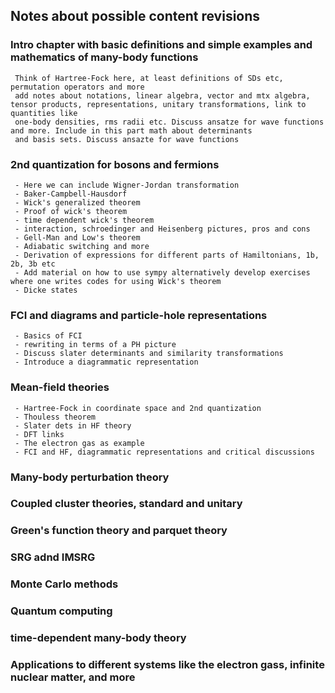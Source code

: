 ## Notes about possible content revisions

###  Intro chapter with basic definitions and simple examples and mathematics of many-body functions
     Think of Hartree-Fock here, at least definitions of SDs etc, permutation operators and more
     add notes about notations, linear algebra, vector and mtx algebra, tensor products, representations, unitary transformations, link to quantities like
     one-body densities, rms radii etc. Discuss ansatze for wave functions and more. Include in this part math about determinants
     and basis sets. Discuss ansazte for wave functions
###  2nd quantization for bosons and fermions
     - Here we can include Wigner-Jordan transformation
     - Baker-Campbell-Hausdorf
     - Wick's generalized theorem
     - Proof of wick's theorem
     - time dependent wick's theorem
     - interaction, schroedinger and Heisenberg pictures, pros and cons
     - Gell-Man and Low's theorem
     - Adiabatic switching and more
     - Derivation of expressions for different parts of Hamiltonians, 1b, 2b, 3b etc
     - Add material on how to use sympy alternatively develop exercises where one writes codes for using Wick's theorem
     - Dicke states
### FCI and diagrams and particle-hole representations
     - Basics of FCI
     - rewriting in terms of a PH picture
     - Discuss slater determinants and similarity transformations
     - Introduce a diagrammatic representation
### Mean-field theories
     - Hartree-Fock in coordinate space and 2nd quantization
     - Thouless theorem
     - Slater dets in HF theory
     - DFT links
     - The electron gas as example
     - FCI and HF, diagrammatic representations and critical discussions
###  Many-body perturbation theory
###  Coupled cluster theories, standard and unitary
###  Green's function theory and parquet theory
###  SRG adnd IMSRG
###  Monte Carlo methods
###  Quantum computing
###  time-dependent many-body theory
###  Applications to different systems like the electron gass, infinite nuclear matter, and more